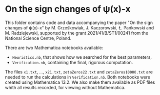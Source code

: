 # On the sign changes of ψ(x)-x
This folder contains code and data accompanying the paper "On the sign changes of ψ(x)-x" by M. Grześkowiak, J. Kaczorowski, Ł. Pańkowski and M. Radziejewski, supported by the grant 2021/41/B/ST1/00241 from the National Science Centre, Poland.

There are two Mathematica notebooks available:

 * `Heuristics.nb`, that shows how we searched for the best parameters,
 * `Verification.nb`, containing the final, rigorous computation.

The files `x1.txt`, ..., `x21.txt`, `zetaZeros22.txt` and `zetaZeros10000.txt` are needed to run the calculations in `Verification.nb`. Both notebooks were created using Mathematica 13.2. We also make them available as PDF files whith all results recorded, for viewing without Mathematica.
